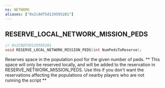```yaml
---
ns: NETWORK
aliases: ["0x2c8df5d129595281"]
---
```

## RESERVE_LOCAL_NETWORK_MISSION_PEDS

```c
// 0x2C8DF5D129595281
void RESERVE_LOCAL_NETWORK_MISSION_PEDS(int NumPedsToReserve);
```

Reserves space in the population pool for the given number of peds. ** This space will only be reserved locally, and will be added to the reservation in RESERVE_NETWORK_MISSION_PEDS. Use this if you don't want the reservations affecting the populations of nearby players who are not running the script **

